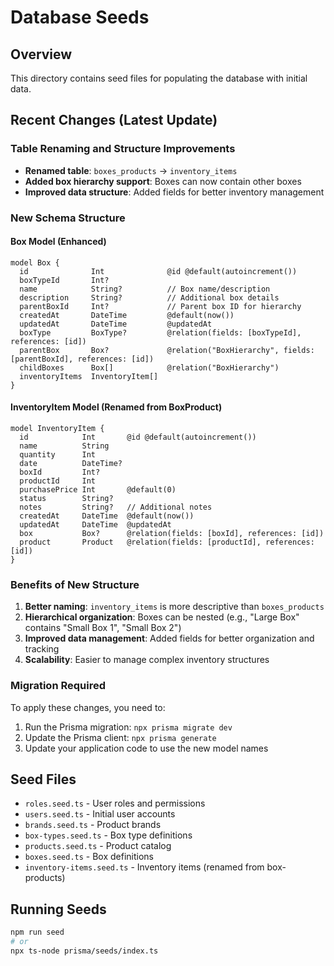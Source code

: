 # Database Seeds

## Overview
This directory contains seed files for populating the database with initial data.

## Recent Changes (Latest Update)

### Table Renaming and Structure Improvements
- **Renamed table**: `boxes_products` → `inventory_items`
- **Added box hierarchy support**: Boxes can now contain other boxes
- **Improved data structure**: Added fields for better inventory management

### New Schema Structure

#### Box Model (Enhanced)
```prisma
model Box {
  id              Int              @id @default(autoincrement())
  boxTypeId       Int?
  name            String?          // Box name/description
  description     String?          // Additional box details
  parentBoxId     Int?             // Parent box ID for hierarchy
  createdAt       DateTime         @default(now())
  updatedAt       DateTime         @updatedAt
  boxType         BoxType?         @relation(fields: [boxTypeId], references: [id])
  parentBox       Box?             @relation("BoxHierarchy", fields: [parentBoxId], references: [id])
  childBoxes      Box[]            @relation("BoxHierarchy")
  inventoryItems  InventoryItem[]
}
```

#### InventoryItem Model (Renamed from BoxProduct)
```prisma
model InventoryItem {
  id            Int       @id @default(autoincrement())
  name          String
  quantity      Int
  date          DateTime?
  boxId         Int?
  productId     Int
  purchasePrice Int       @default(0)
  status        String?
  notes         String?   // Additional notes
  createdAt     DateTime  @default(now())
  updatedAt     DateTime  @updatedAt
  box           Box?      @relation(fields: [boxId], references: [id])
  product       Product   @relation(fields: [productId], references: [id])
}
```

### Benefits of New Structure
1. **Better naming**: `inventory_items` is more descriptive than `boxes_products`
2. **Hierarchical organization**: Boxes can be nested (e.g., "Large Box" contains "Small Box 1", "Small Box 2")
3. **Improved data management**: Added fields for better organization and tracking
4. **Scalability**: Easier to manage complex inventory structures

### Migration Required
To apply these changes, you need to:
1. Run the Prisma migration: `npx prisma migrate dev`
2. Update the Prisma client: `npx prisma generate`
3. Update your application code to use the new model names

## Seed Files
- `roles.seed.ts` - User roles and permissions
- `users.seed.ts` - Initial user accounts
- `brands.seed.ts` - Product brands
- `box-types.seed.ts` - Box type definitions
- `products.seed.ts` - Product catalog
- `boxes.seed.ts` - Box definitions
- `inventory-items.seed.ts` - Inventory items (renamed from box-products)

## Running Seeds
```bash
npm run seed
# or
npx ts-node prisma/seeds/index.ts
```
